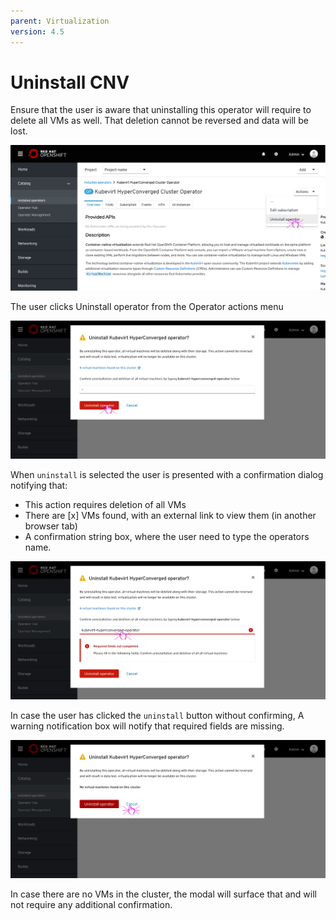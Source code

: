 ```yaml
---
parent: Virtualization
version: 4.5
---
```


# Uninstall CNV

Ensure that the user is aware that uninstalling this operator will require to delete all VMs as well. That deletion cannot be reversed and data will be lost.

![Operator details page](img/Uninstall-0-0.png)

The user clicks Uninstall operator from the Operator actions menu

![Modal Uninstall](img/Uninstall-3-0.jpg)

When `uninstall` is selected the user is presented with a confirmation dialog notifying that:
- This action requires deletion of all VMs
- There are [x] VMs found, with an external link to view them (in another browser tab)
- A confirmation string box, where the user need to type the operators name.

 ![Modal uninstall error](img/Uninstall-3-1.jpg)

In case the user has clicked the `uninstall` button without confirming, A warning notification box will notify that required fields are missing.

 ![Modal uninstall - no VMs](img/Uninstall-2-0.jpg)

In case there are no VMs in the cluster, the modal will surface that and will not require any additional confirmation.